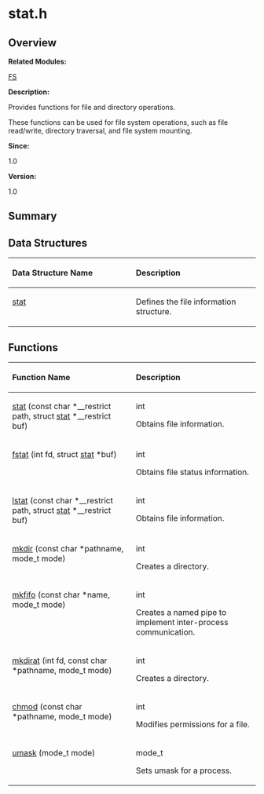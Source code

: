 # stat.h<a name="ZH-CN_TOPIC_0000001055189449"></a>

## **Overview**<a name="section492059681084832"></a>

**Related Modules:**

[FS](FS.md)

**Description:**

Provides functions for file and directory operations. 

These functions can be used for file system operations, such as file read/write, directory traversal, and file system mounting.

**Since:**

1.0

**Version:**

1.0

## **Summary**<a name="section417781680084832"></a>

## Data Structures<a name="nested-classes"></a>

<a name="table180771926084832"></a>
<table><thead align="left"><tr id="row1537775208084832"><th class="cellrowborder" valign="top" width="50%" id="mcps1.1.3.1.1"><p id="p58499656084832"><a name="p58499656084832"></a><a name="p58499656084832"></a>Data Structure Name</p>
</th>
<th class="cellrowborder" valign="top" width="50%" id="mcps1.1.3.1.2"><p id="p824013685084832"><a name="p824013685084832"></a><a name="p824013685084832"></a>Description</p>
</th>
</tr>
</thead>
<tbody><tr id="row1848320786084832"><td class="cellrowborder" valign="top" width="50%" headers="mcps1.1.3.1.1 "><p id="p1280681490084832"><a name="p1280681490084832"></a><a name="p1280681490084832"></a><a href="stat.md">stat</a></p>
</td>
<td class="cellrowborder" valign="top" width="50%" headers="mcps1.1.3.1.2 "><p id="p554371096084832"><a name="p554371096084832"></a><a name="p554371096084832"></a>Defines the file information structure. </p>
</td>
</tr>
</tbody>
</table>

## Functions<a name="func-members"></a>

<a name="table1206836946084832"></a>
<table><thead align="left"><tr id="row2116836133084832"><th class="cellrowborder" valign="top" width="50%" id="mcps1.1.3.1.1"><p id="p182436732084832"><a name="p182436732084832"></a><a name="p182436732084832"></a>Function Name</p>
</th>
<th class="cellrowborder" valign="top" width="50%" id="mcps1.1.3.1.2"><p id="p1685321034084832"><a name="p1685321034084832"></a><a name="p1685321034084832"></a>Description</p>
</th>
</tr>
</thead>
<tbody><tr id="row1081627936084832"><td class="cellrowborder" valign="top" width="50%" headers="mcps1.1.3.1.1 "><p id="p870664182084832"><a name="p870664182084832"></a><a name="p870664182084832"></a><a href="FS.md#gad2e0bcbe40344116102877f6268ee6ea">stat</a> (const char *__restrict path, struct <a href="stat.md">stat</a> *__restrict buf)</p>
</td>
<td class="cellrowborder" valign="top" width="50%" headers="mcps1.1.3.1.2 "><p id="p184841862084832"><a name="p184841862084832"></a><a name="p184841862084832"></a>int&nbsp;</p>
<p id="p1980981785084832"><a name="p1980981785084832"></a><a name="p1980981785084832"></a>Obtains file information. </p>
</td>
</tr>
<tr id="row1533990793084832"><td class="cellrowborder" valign="top" width="50%" headers="mcps1.1.3.1.1 "><p id="p1500789189084832"><a name="p1500789189084832"></a><a name="p1500789189084832"></a><a href="FS.md#ga198a57e185e8a036ad06345623b84521">fstat</a> (int fd, struct <a href="stat.md">stat</a> *buf)</p>
</td>
<td class="cellrowborder" valign="top" width="50%" headers="mcps1.1.3.1.2 "><p id="p347456097084832"><a name="p347456097084832"></a><a name="p347456097084832"></a>int&nbsp;</p>
<p id="p654612340084832"><a name="p654612340084832"></a><a name="p654612340084832"></a>Obtains file status information. </p>
</td>
</tr>
<tr id="row547295941084832"><td class="cellrowborder" valign="top" width="50%" headers="mcps1.1.3.1.1 "><p id="p34296290084832"><a name="p34296290084832"></a><a name="p34296290084832"></a><a href="FS.md#ga879b7c433a19b6b07b42edcf3871c40f">lstat</a> (const char *__restrict path, struct <a href="stat.md">stat</a> *__restrict buf)</p>
</td>
<td class="cellrowborder" valign="top" width="50%" headers="mcps1.1.3.1.2 "><p id="p1402865219084832"><a name="p1402865219084832"></a><a name="p1402865219084832"></a>int&nbsp;</p>
<p id="p1884120562084832"><a name="p1884120562084832"></a><a name="p1884120562084832"></a>Obtains file information. </p>
</td>
</tr>
<tr id="row357785439084832"><td class="cellrowborder" valign="top" width="50%" headers="mcps1.1.3.1.1 "><p id="p685054705084832"><a name="p685054705084832"></a><a name="p685054705084832"></a><a href="FS.md#gaee98bbe743c2d14dbaa67f01c3fb9ed5">mkdir</a> (const char *pathname, mode_t mode)</p>
</td>
<td class="cellrowborder" valign="top" width="50%" headers="mcps1.1.3.1.2 "><p id="p1841006153084832"><a name="p1841006153084832"></a><a name="p1841006153084832"></a>int&nbsp;</p>
<p id="p26871973084832"><a name="p26871973084832"></a><a name="p26871973084832"></a>Creates a directory. </p>
</td>
</tr>
<tr id="row1000267709084832"><td class="cellrowborder" valign="top" width="50%" headers="mcps1.1.3.1.1 "><p id="p1706795819084832"><a name="p1706795819084832"></a><a name="p1706795819084832"></a><a href="FS.md#ga6b0f61de936f648da290c92ed36192c4">mkfifo</a> (const char *name, mode_t mode)</p>
</td>
<td class="cellrowborder" valign="top" width="50%" headers="mcps1.1.3.1.2 "><p id="p705435053084832"><a name="p705435053084832"></a><a name="p705435053084832"></a>int&nbsp;</p>
<p id="p1675404371084832"><a name="p1675404371084832"></a><a name="p1675404371084832"></a>Creates a named pipe to implement inter-process communication. </p>
</td>
</tr>
<tr id="row789910750084832"><td class="cellrowborder" valign="top" width="50%" headers="mcps1.1.3.1.1 "><p id="p1707174645084832"><a name="p1707174645084832"></a><a name="p1707174645084832"></a><a href="FS.md#gae0b68526355956a8e3298fcb6a72e3bc">mkdirat</a> (int fd, const char *pathname, mode_t mode)</p>
</td>
<td class="cellrowborder" valign="top" width="50%" headers="mcps1.1.3.1.2 "><p id="p206097508084832"><a name="p206097508084832"></a><a name="p206097508084832"></a>int&nbsp;</p>
<p id="p548464402084832"><a name="p548464402084832"></a><a name="p548464402084832"></a>Creates a directory. </p>
</td>
</tr>
<tr id="row1918953956084832"><td class="cellrowborder" valign="top" width="50%" headers="mcps1.1.3.1.1 "><p id="p454582379084832"><a name="p454582379084832"></a><a name="p454582379084832"></a><a href="FS.md#ga1b893413bc424887bbe61f8d0952a0ee">chmod</a> (const char *pathname, mode_t mode)</p>
</td>
<td class="cellrowborder" valign="top" width="50%" headers="mcps1.1.3.1.2 "><p id="p845050245084832"><a name="p845050245084832"></a><a name="p845050245084832"></a>int&nbsp;</p>
<p id="p792042972084832"><a name="p792042972084832"></a><a name="p792042972084832"></a>Modifies permissions for a file. </p>
</td>
</tr>
<tr id="row624840625084832"><td class="cellrowborder" valign="top" width="50%" headers="mcps1.1.3.1.1 "><p id="p1388550490084832"><a name="p1388550490084832"></a><a name="p1388550490084832"></a><a href="FS.md#ga556063623e479c26c64544024a046024">umask</a> (mode_t mode)</p>
</td>
<td class="cellrowborder" valign="top" width="50%" headers="mcps1.1.3.1.2 "><p id="p178700035084832"><a name="p178700035084832"></a><a name="p178700035084832"></a>mode_t&nbsp;</p>
<p id="p1761018719084832"><a name="p1761018719084832"></a><a name="p1761018719084832"></a>Sets umask for a process. </p>
</td>
</tr>
</tbody>
</table>

